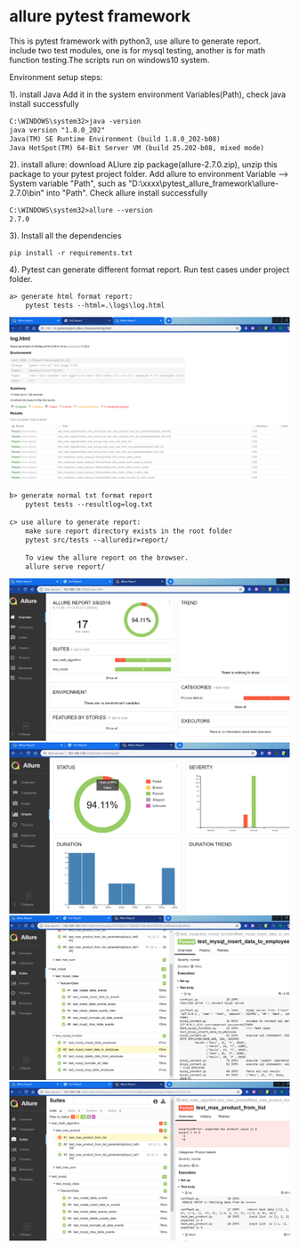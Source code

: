 # allure pytest framework

This is pytest framework with python3, use allure to generate report.
include two test modules, one is for mysql testing, another is for math function testing.The scripts run on windows10 system.

Environment setup steps:

1). install Java
Add it in the system environment Variables(Path), check java install successfully

    C:\WINDOWS\system32>java -version
    java version "1.8.0_202"
    Java(TM) SE Runtime Environment (build 1.8.0_202-b08)
    Java HotSpot(TM) 64-Bit Server VM (build 25.202-b08, mixed mode)

2). install allure:
download ALlure zip package(allure-2.7.0.zip), unzip this package to your pytest project folder. Add allure  to environment Variable --> System variable "Path", such as "D:\xxxx\pytest_allure_framework\allure-2.7.0\bin" into "Path". Check allure install successfully

    C:\WINDOWS\system32>allure --version
    2.7.0

3). Install all the dependencies

    pip install -r requirements.txt

4). Pytest can generate different format report. Run test cases under project folder.

    a> generate html format report:
        pytest tests --html=.\logs\log.html

![alt text](https://github.com/henrychang1413/pytest_allure_framework/blob/master/html_report.PNG)

    b> generate normal txt format report
        pytest tests --resultlog=log.txt

    c> use allure to generate report:
        make sure report directory exists in the root folder
        pytest src/tests --alluredir=report/

        To view the allure report on the browser.
        allure serve report/
 ![alt text](https://github.com/henrychang1413/pytest_allure_framework/blob/master/allure.PNG)
 ![alt text](https://github.com/henrychang1413/pytest_allure_framework/blob/master/allure_graphs.PNG)
 ![alt text](https://github.com/henrychang1413/pytest_allure_framework/blob/master/allure_log_show.PNG)
 ![alt text](https://github.com/henrychang1413/pytest_allure_framework/blob/master/allure_fail_case.PNG)



